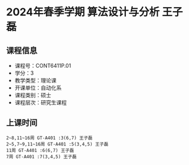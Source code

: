 # 2024年春季学期 算法设计与分析 王子磊






## 课程信息

- 课程号：CONT6411P.01
- 学分：3
- 教学类型：理论课
- 开课单位：自动化系
- 课程类别：硕士
- 课程层次：研究生课程

## 上课时间

```
2~8,11~16周 GT-A401 :3(6,7) 王子磊
2~5,7~9,11~16周 GT-A401 :5(3,4,5) 王子磊
11周 GT-A401 :6(6,7) 王子磊
7周 GT-A401 :7(3,4,5) 王子磊
```

